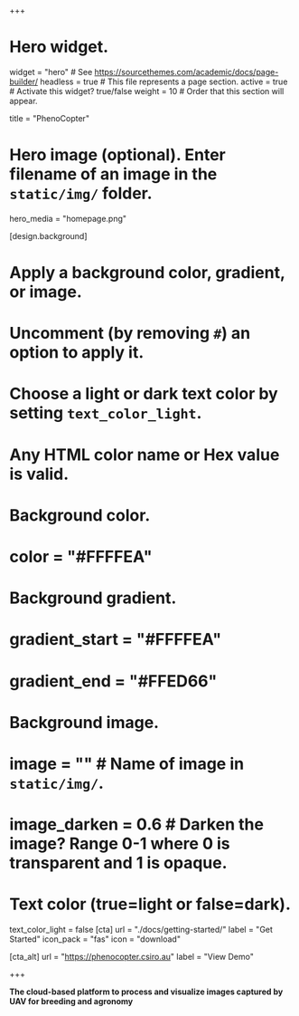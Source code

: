 +++
# Hero widget.
widget = "hero"  # See https://sourcethemes.com/academic/docs/page-builder/
headless = true  # This file represents a page section.
active = true  # Activate this widget? true/false
weight = 10  # Order that this section will appear.

title = "PhenoCopter"

# Hero image (optional). Enter filename of an image in the `static/img/` folder.
hero_media = "homepage.png"

[design.background]
  # Apply a background color, gradient, or image.
  #   Uncomment (by removing `#`) an option to apply it.
  #   Choose a light or dark text color by setting `text_color_light`.
  #   Any HTML color name or Hex value is valid.

  # Background color.
  # color = "#FFFFEA"
  
  # Background gradient.
  # gradient_start = "#FFFFEA"
  # gradient_end = "#FFED66"
  
  # Background image.
  # image = ""  # Name of image in `static/img/`.
  # image_darken = 0.6  # Darken the image? Range 0-1 where 0 is transparent and 1 is opaque.

  # Text color (true=light or false=dark).
  text_color_light = false
[cta]
  url = "./docs/getting-started/"
  label = "Get Started"
  icon_pack = "fas"
  icon = "download"
  
[cta_alt]
  url = "https://phenocopter.csiro.au"
  label = "View Demo"
  
+++

**The cloud-based platform to process and visualize images captured by UAV for breeding and agronomy**

